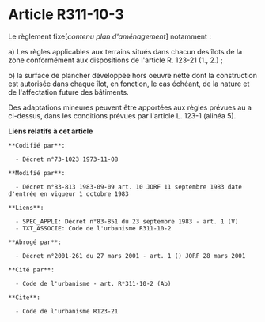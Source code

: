 # Article R311-10-3

Le règlement fixe[*contenu plan d'aménagement*] notamment :

a) Les règles applicables aux terrains situés dans chacun des îlots de la zone conformément aux dispositions de l'article R.
123-21 (1., 2.) ;

b) la surface de plancher développée hors oeuvre nette dont la construction est autorisée dans chaque îlot, en fonction, le
cas échéant, de la nature et de l'affectation future des bâtiments.

Des adaptations mineures peuvent être apportées aux règles prévues au a ci-dessus, dans les conditions prévues par l'article
L. 123-1 (alinéa 5).

**Liens relatifs à cet article**

	**Codifié par**:

	  - Décret n°73-1023 1973-11-08

	**Modifié par**:

	  - Décret n°83-813 1983-09-09 art. 10 JORF 11 septembre 1983 date d'entrée en vigueur 1 octobre 1983

	**Liens**:

	  - SPEC_APPLI: Décret n°83-851 du 23 septembre 1983 - art. 1 (V)
	  - TXT_ASSOCIE: Code de l'urbanisme R311-10-2

	**Abrogé par**:

	  - Décret n°2001-261 du 27 mars 2001 - art. 1 () JORF 28 mars 2001

	**Cité par**:

	  - Code de l'urbanisme - art. R*311-10-2 (Ab)

	**Cite**:

	  - Code de l'urbanisme R123-21
